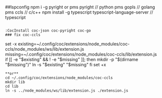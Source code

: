##lspconfig
npm i -g pyright or pms pyright  // python
pms gopls // golang
pms ccls // c/c++
npm install -g typescript typescript-language-server // typescript
```

:CocInstall coc-json coc-pyright coc-go
### fix coc-ccls 
```
set -x
existing=~/.config/coc/extensions/node_modules/coc-ccls/node_modules/ws/lib/extension.js
missing=~/.config/coc/extensions/node_modules/coc-ccls/lib/extension.js
if [[ -e "$existing" && ! -e "$missing" ]]; then
  mkdir -p "$(dirname "$missing")"
  ln -s "$existing" "$missing"
fi
set +x
```
**or**
cd ~/.config/coc/extensions/node_modules/coc-ccls
mkdir lib
cd lib
ln -s ../node_modules/ws/lib/extension.js ./extension.js
